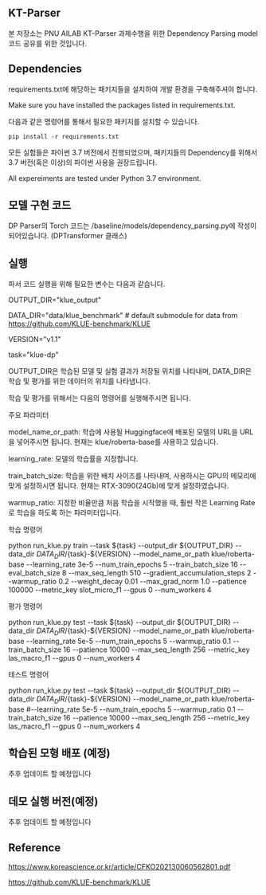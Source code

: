 ## KT-Parser

본 저장소는 PNU AILAB KT-Parser 과제수행을 위한 Dependency Parsing model 코드 공유를 위한 것입니다.

## Dependencies

requirements.txt에 해당하는 패키지들을 설치하여 개발 환경을 구축해주셔야 합니다.

Make sure you have installed the packages listed in requirements.txt.

다음과 같은 명령어를 통해서 필요한 패키지를 설치할 수 있습니다.

```
pip install -r requirements.txt
```

모든 실험들은 파이썬 3.7 버전에서 진행되었으며, 패키지들의 Dependency를 위해서 3.7 버전(혹은 이상)의 파이썬 사용을 권장드립니다.

All expereiments are tested under Python 3.7 environment.


## 모델 구현 코드

DP Parser의 Torch 코드는 /baseline/models/dependency_parsing.py에 작성이 되어있습니다. (DPTransformer 클래스)



## 실행

파서 코드 실행을 위해 필요한 변수는 다음과 같습니다.

OUTPUT_DIR="klue_output"

DATA_DIR="data/klue_benchmark"  # default submodule for data from https://github.com/KLUE-benchmark/KLUE

VERSION="v1.1"

task="klue-dp"

OUTPUT_DIR은 학습된 모델 및 실험 결과가 저장될 위치를 나타내며, DATA_DIR은 학습 및 평가를 위한 데이터의 위치를 나타냅니다.

학습 및 평가를 위해서는 다음의 명령어를 실행해주시면 됩니다.

주요 파라미터

model_name_or_path: 학습에 사용될 Huggingface에 배포된 모델의 URL을 URL을 넣어주시면 됩니다. 현재는 klue/roberta-base를 사용하고 있습니다.

learning_rate: 모델의 학습률을 지정합니다.

train_batch_size: 학습을 위한 배치 사이즈를 나타내며, 사용하시는 GPU의 메모리에 맞게 설정하시면 됩니다. 현재는 RTX-3090(24Gb)에 맞게 설정하였습니다.

warmup_ratio: 지정한 비율만큼 처음 학습을 시작했을 때, 훨씬 작은 Learning Rate로 학습을 하도록 하는 파라미터입니다.


학습 명령어

python run_klue.py train --task ${task} --output_dir ${OUTPUT_DIR} --data_dir ${DATA_DIR}/${task}-${VERSION}  --model_name_or_path klue/roberta-base --learning_rate 3e-5 --num_train_epochs 5 --train_batch_size 16 --eval_batch_size 8 --max_seq_length 510 --gradient_accumulation_steps 2 --warmup_ratio 0.2 --weight_decay 0.01 --max_grad_norm 1.0 --patience 100000 --metric_key slot_micro_f1 --gpus 0 --num_workers 4


평가 명령어

python run_klue.py test --task ${task} --output_dir ${OUTPUT_DIR} --data_dir ${DATA_DIR}/${task}-${VERSION}  --model_name_or_path klue/roberta-base --learning_rate 5e-5 --num_train_epochs 5 --warmup_ratio 0.1 --train_batch_size 16 --patience 10000 --max_seq_length 256 --metric_key las_macro_f1 --gpus 0 --num_workers 4



테스트 명령어

python run_klue.py test --task ${task} --output_dir ${OUTPUT_DIR} --data_dir ${DATA_DIR}/${task}-${VERSION}  --model_name_or_path klue/roberta-base #--learning_rate 5e-5 --num_train_epochs 5 --warmup_ratio 0.1 --train_batch_size 16 --patience 10000 --max_seq_length 256 --metric_key las_macro_f1 --gpus 0 --num_workers 4


## 학습된 모형 배포 (예정)

추후 업데이트 할 예정입니다


## 데모 실행 버전(예정)

추후 업데이트 할 예정입니다

## Reference

https://www.koreascience.or.kr/article/CFKO202130060562801.pdf

https://github.com/KLUE-benchmark/KLUE
